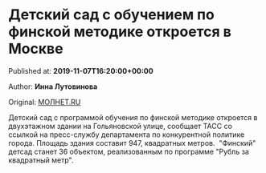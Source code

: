 
# Детский сад с обучением по финской методике откроется в Москве

Published at: **2019-11-07T16:20:00+00:00**

Author: **Инна Лутовинова**

Original: [МОЛНЕТ.RU](https://www.molnet.ru/mos/ru/science/o_717815)

Детский сад с программой обучения по финской методике откроется в двухэтажном здании на Гольяновской улице, сообщает ТАСС со ссылкой на пресс-службу департамента по конкурентной политике города.
Площадь здания составит 947, квадратных метров. 
"Финский" детсад станет 36 объектом, реализованным по программе "Рубль за квадратный метр". 
